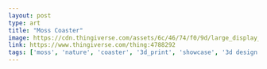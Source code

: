 ```yaml
---
layout: post
type: art
title: "Moss Coaster"
image: https://cdn.thingiverse.com/assets/6c/46/74/f0/9d/large_display_2.jpg
link: https://www.thingiverse.com/thing:4788292
tags: ['moss', 'nature', 'coaster', '3d_print', 'showcase', '3d design']
---
```

